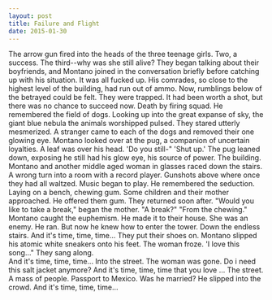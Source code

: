```yaml
---
layout: post
title: Failure and Flight
date: 2015-01-30
---
```

The arrow gun fired into the heads of the three teenage girls. Two, a
      success. The third--why was she still alive? They began talking about their boyfriends, and
      Montano joined in the conversation briefly before catching up with his situation.    It was all fucked up. His comrades, so close to the highest level of the
      building, had run out of ammo. Now, rumblings below of the betrayed could be felt. They were
      trapped. It had been worth a shot, but there was no chance to succeed now. Death by firing
      squad.    He remembered the field of dogs. Looking up into the great
      expanse of sky, the giant blue nebula the animals worshipped pulsed. They stared utterly
      mesmerized. A stranger came to each of the dogs and removed their one glowing eye. Montano
      looked over at the pug, a companion of uncertain loyalties. A leaf was over his head.    'Do you still-"    'Shut up.' The pug leaned down,
      exposing he still had his glow eye, his source of power.      The building. Montano and another middle aged woman in glasses raced down the stairs. A
      wrong turn into a room with a record player. Gunshots above where once they had all waltzed.
      Music began to play.      He remembered the seduction. Laying on
      a bench, chewing gum. Some children and their mother approached. He offered them gum. They
      returned soon after.    "Would you like to take a break," began the
      mother.    "A break?"    "From the chewing."    Montano caught the euphemism. He made it to their house. She was an enemy. He
      ran. But now he knew how to enter the tower.      Down the
      endless stairs.      And it's time, time, time...      They put their shoes on. Montano slipped his atomic white sneakers onto his
      feet. The woman froze. 'I love this song..." They sang along.    
            And it's time, time, time...      Into the street. The woman was gone. Do i need this salt jacket anymore?           And it's time, time, time that you
      love  ...    The street. A mass of people. Passport to Mexico. Was
      he married? He slipped into the crowd.      And it's time, time,
      time...  
